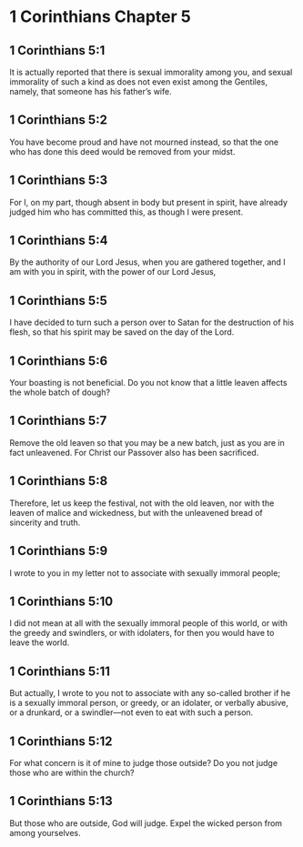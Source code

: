 # 1 Corinthians Chapter 5

## 1 Corinthians 5:1

It is actually reported that there is sexual immorality among you, and sexual immorality of such a kind as does not even exist among the Gentiles, namely, that someone has his father’s wife.

## 1 Corinthians 5:2

You have become proud and have not mourned instead, so that the one who has done this deed would be removed from your midst.

## 1 Corinthians 5:3

For I, on my part, though absent in body but present in spirit, have already judged him who has committed this, as though I were present.

## 1 Corinthians 5:4

By the authority of our Lord Jesus, when you are gathered together, and I am with you in spirit, with the power of our Lord Jesus,

## 1 Corinthians 5:5

I have decided to turn such a person over to Satan for the destruction of his flesh, so that his spirit may be saved on the day of the Lord.

## 1 Corinthians 5:6

Your boasting is not beneficial. Do you not know that a little leaven affects the whole batch of dough?

## 1 Corinthians 5:7

Remove the old leaven so that you may be a new batch, just as you are in fact unleavened. For Christ our Passover also has been sacrificed.

## 1 Corinthians 5:8

Therefore, let us keep the festival, not with the old leaven, nor with the leaven of malice and wickedness, but with the unleavened bread of sincerity and truth.

## 1 Corinthians 5:9

I wrote to you in my letter not to associate with sexually immoral people;

## 1 Corinthians 5:10

I did not mean at all with the sexually immoral people of this world, or with the greedy and swindlers, or with idolaters, for then you would have to leave the world.

## 1 Corinthians 5:11

But actually, I wrote to you not to associate with any so-called brother if he is a sexually immoral person, or greedy, or an idolater, or verbally abusive, or a drunkard, or a swindler—not even to eat with such a person.

## 1 Corinthians 5:12

For what concern is it of mine to judge those outside? Do you not judge those who are within the church?

## 1 Corinthians 5:13

But those who are outside, God will judge. Expel the wicked person from among yourselves.
